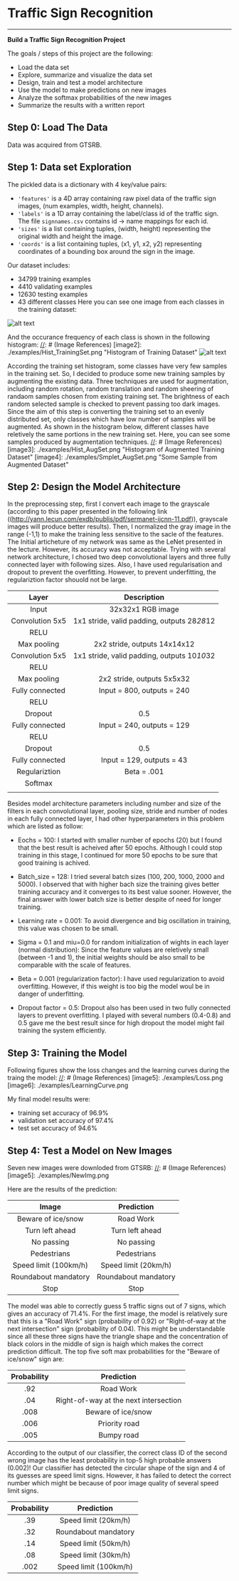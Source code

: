 # **Traffic Sign Recognition** 

---

**Build a Traffic Sign Recognition Project**

The goals / steps of this project are the following:
* Load the data set 
* Explore, summarize and visualize the data set
* Design, train and test a model architecture
* Use the model to make predictions on new images
* Analyze the softmax probabilities of the new images
* Summarize the results with a written report

## Step 0: Load The Data
Data was acquired from GTSRB. 


## Step 1: Data set Exploration
The pickled data is a dictionary with 4 key/value pairs:
- `'features'` is a 4D array containing raw pixel data of the traffic sign images, (num examples, width, height, channels).
- `'labels'` is a 1D array containing the label/class id of the traffic sign. The file `signnames.csv` contains id -> name mappings for each id.
- `'sizes'` is a list containing tuples, (width, height) representing the original width and height the image.
- `'coords'` is a list containing tuples, (x1, y1, x2, y2) representing coordinates of a bounding box around the sign in the image. 

Our dataset includes: 
- 34799 training examples
- 4410 validating examples
- 12630 testing examples
- 43 different classes
 Here you can see one image from each classes in the training dataset:

[//]: # (Image References)
[image1]: ./examples/TrainingSet.png "Visualization"
![alt text](./examples/TrainingSet.png)

And the occurance frequency of each class is shown in the following histogram: 
[//]: # (Image References)
[image2]: ./examples/Hist_TrainingSet.png "Histogram of Training Dataset"
![alt text](./examples/Hist_TrainingSet.png )

According the training set histogram, some classes have very few samples in the training set. So, I decided to produce some new training samples by augmenting the existing data. Three techniques are used for augmentation, including random rotation, random translation and random sheering of randaom samples chosen from existing training set. The brightness of each random selected sample is checked to prevent passing too dark images. Since the aim of this step is converting the training set to an evenly distributed set, only classes which have low number of samples will be augmented. As shown in the histogram below, different classes have reletively the same portions in the new training set. Here, you can see some samples produced by augmentation techniques.
[//]: # (Image References)
[image3]: ./examples/Hist_AugSet.png "Histogram of Augmented Training Dataset"
[image4]: ./examples/Smplet_AugSet.png "Some Sample from Augmented Dataset"


## Step 2: Design the Model Architecture
In the preprocessing step, first I convert each image to the grayscale (according to this paper presented in the following link ((http://yann.lecun.com/exdb/publis/pdf/sermanet-ijcnn-11.pdf)), grayscale images will produce better results). Then, I normalized the gray image in the range (-1,1) to make the training less sensitive to the sacle of the features. 
The Initial articheture of my network was same as the LeNet presented in the lecture. However, its accuracy was not acceptable. Trying with several network architecture, I chosed two deep convolutional layers and three fully connected layer with following sizes. 
Also, I have used regularisation and dropout to prevent the overfitting. However, to prevent underfitting, the regulariztion factor shouold not be large.

| Layer         		|     Description	        					| 
|:---------------------:|:---------------------------------------------:| 
| Input         		| 32x32x1 RGB image   							| 
| Convolution 5x5     	| 1x1 stride, valid padding, outputs 28*28*12 	|
| RELU					|												|
| Max pooling	      	| 2x2 stride,  outputs 14x14x12 				|
| Convolution 5x5	    | 1x1 stride, valid padding, outputs 10*10*32 	|
| RELU					|												|
| Max pooling	      	| 2x2 stride,  outputs 5x5x32 					|
| Fully connected		| Input = 800, outputs = 240 					|
| RELU					| 			 									|
| Dropout				| 0.5											|
| Fully connected		| Input = 240, outputs = 129 					|
| RELU					| 			 									|
| Dropout				| 0.5											|
| Fully connected		| Input = 129, outputs = 43 					|
| Regulariztion 		| Beta = .001 									|
| Softmax 				| 			 									|
|						|												|
 
Besides model architecture parameters including number and size of the filters in each convolutional layer, pooling size, stride and number of nodes in each fully connected layer, I had other hyperparameters in this problem which are listed as follow: 
* Eochs = 100: I started with smaller number of epochs (20) but I found that the best result is acheived after 50 epochs. Although I could stop training in this stage, I continued for more 50 epochs to be sure that good training is achived.

* Batch_size = 128: I tried several batch sizes (100, 200, 1000, 2000 and 5000). I observed that with higher bach size the training gives better training accuracy and it converges to its best value sooner. However, the final answer with lower batch size is better despite of need for longer training. 

* Learning rate = 0.001: To avoid divergence and big oscillation in training, this value was chosen to be small. 

* Sigma = 0.1 and miu=0.0 for random initialization of wights in each layer (normal distribution): Since the feature values are reletively small (between -1 and 1), the initial weights should be also small to be comparable with the scale of features.

* Beta = 0.001 (regularization factor): I have used regularization to avoid overfitting. However, if this weight is too big the model woul be in danger of underfitting. 

* Dropout factor = 0.5: Dropout also has been used in two fully connected layers to prevent overfitting. I played with several numbers (0.4-0.8) and 0.5 gave me the best result since for high dropout the model might fail training the system efficiently. 

 
 ## Step 3: Training the Model
Following figures show the loss changes and the learning curves during the traing the model:
[//]: # (Image References)
[image5]: ./examples/Loss.png 
[image6]: ./examples/LearningCurve.png 

My final model results were:
* training set accuracy of 96.9%
* validation set accuracy of 97.4%
* test set accuracy of 94.6%

## Step 4: Test a Model on New Images
Seven new images were downloded from GTSRB:
[//]: # (Image References)
[image5]: ./examples/NewImg.png 

Here are the results of the prediction:

| Image			        |     Prediction	        					| 
|:---------------------:|:---------------------------------------------:| 
| Beware of ice/snow	| Road Work    									| 
| Turn left ahead    	| Turn left ahead								|
| No passing			| No passing									|
| Pedestrians	   		| Pedestrians					 				|
| Speed limit (100km/h)	| Speed limit (20km/h) 							|
| Roundabout mandatory  | Roundabout mandatory			 				|
| Stop					| Stop 				 							|

The model was able to correctly guess 5 traffic signs out of 7 signs, which gives an accuracy of 71.4%. 
For the first image, the model is relatively sure that this is a "Road Work"  sign (probability of 0.92) or "Right-of-way at the next intersection" sign (probability of 0.04). This might be understandable since all these three signs have the triangle shape and the concentration of black colors in the middle of sign is haigh which makes the correct prediction difficult. The top five soft max probabilities for the "Beware of ice/snow" sign are:

| Probability         	|     Prediction	        					| 
|:---------------------:|:---------------------------------------------:| 
| .92         			| Road Work   									| 
| .04     				| Right-of-way at the next intersection			|
| .008					| Beware of ice/snow							|
| .006	      			| Priority road					 				|
| .005				    | Bumpy road	     							|

According to the output of our classifier, the correct class ID of the second wrong image has the least probability in top-5 high probable answers (0.002)! Our classifier has detected the circular shape of the sign and 4 of its guesses are speed limit signs. However, it has failed to detect the correct number which might be because of poor image quality of several speed limit signs.   

| Probability         	|     Prediction	        					| 
|:---------------------:|:---------------------------------------------:| 
| .39    	  			| Speed limit (20km/h)							| 
| .32 		 			| Roundabout mandatory							|
| .14			 		| Speed limit (50km/h)							|
| .08    			 	| Speed limit (30km/h)			 				|
| .002 			     	| Speed limit (100km/h)	     					|
